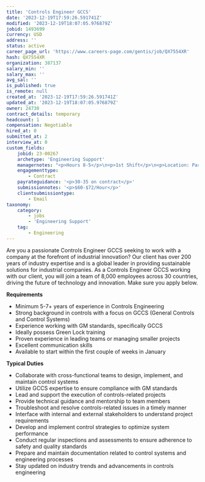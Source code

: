 ```yaml
---
title: 'Controls Engineer GCCS'
date: '2023-12-19T17:59:26.591741Z'
modified: '2023-12-19T18:07:05.976879Z'
jobid: 1493699
currency: USD
address: ''
status: active
career_page_url: 'https://www.careers-page.com/gentis/job/QX7554XR'
hash: QX7554XR
organization: 387137
salary_min: ''
salary_max: ''
avg_sal: ''
is_published: true
is_remote: null
created_at: '2023-12-19T17:59:26.591741Z'
updated_at: '2023-12-19T18:07:05.976879Z'
owner: 24730
contract_details: temporary
headcount: 1
compensation: Negotiable
hired_at: 0
submitted_at: 2
interview_at: 0
custom_fields:
    jobid: 23-00267
    archetype: 'Engineering Support'
    managernotes: "<p>Hours 8-5</p>\n<p>1st Shift</p>\n<p>﻿Location: Parma, OH (Onsite, with provided expenses)<br><br>Duration: Minimum 6 months (Likely 1 year or longer)</p><p><strong>﻿Note: </strong>This is an onsite position in Parma, OH, with 1st shift hours. The role involves significant responsibility due to the departure of the lead engineer, with a minimum commitment of 6 months and potential extension to a year or longer. Expenses will be provided for the selected resource.</p>\n<p>﻿We need a Controls Engineer with GCCS experience to work onsite in Parma, OH (we can provide expenses).  Minimum 6 months but will likely be at least 1 year (could be even longer than that).  We are losing our most experienced employee at the plant, so they need to have a strong controls background (5-7+ years of experience) and ideally someone who has experience leading teams or at least smaller projects.  Need to have strong communication skills.  GCCS experience is pretty much a must.  Looking at this person starting the first couple of weeks in January ideally.</p>\n<p>﻿Need 1 resource to work in Parma, OH (expenses can be provided).  Needs to have experience working with GM standards (GCCS) and ideally have green lock training.  1st shift, should be at least another 6 months of work because one of our internal resources is leaving the project.  He was our lead engineer, so this person should be strong.  This will likely be closer to a year of length, if not longer.  6 months minimum for sure.</p>"
    engagementtype:
        - Contract
    payrateguidance: '<p>30-35 on contract</p>'
    submissionnotes: '<p>$60-$72/Hour</p>'
    clientsubmissiontype:
        - Email
taxonomy:
    category:
        - jobs
        - 'Engineering Support'
    tag:
        - Engineering
---
```


<p>Are you a passionate Controls Engineer GCCS&nbsp;seeking to work with a company at the forefront of industrial innovation? Our client has over 200 years of industry expertise and is a global leader in providing sustainable solutions for industrial companies. As a&nbsp;Controls Engineer GCCS working with our client, you will join a team of 8,000 employees across 30 countries, driving the future of technology and innovation. Make sure you apply below.<br></p>
<p><strong>Requirements</strong></p>
<ul><li>Minimum 5-7+ years of experience in Controls Engineering</li><li>Strong background in controls with a focus on GCCS (General Controls and Control Systems)</li><li>Experience working with GM standards, specifically GCCS</li><li>Ideally possess Green Lock training</li><li>Proven experience in leading teams or managing smaller projects</li><li>Excellent communication skills</li><li>Available to start within the first couple of weeks in January</li></ul>
<p><strong style="font-family: inherit; font-size: 0.875rem;">Typical Duties</strong><br></p>
<ul></ul>
<ul><li>Collaborate with cross-functional teams to design, implement, and maintain control systems</li><li>Utilize GCCS expertise to ensure compliance with GM standards</li><li>Lead and support the execution of controls-related projects</li><li>Provide technical guidance and mentorship to team members</li><li>Troubleshoot and resolve controls-related issues in a timely manner</li><li>Interface with internal and external stakeholders to understand project requirements</li><li>Develop and implement control strategies to optimize system performance</li><li>Conduct regular inspections and assessments to ensure adherence to safety and quality standards</li><li>Prepare and maintain documentation related to control systems and engineering processes</li><li>Stay updated on industry trends and advancements in controls engineering</li></ul>